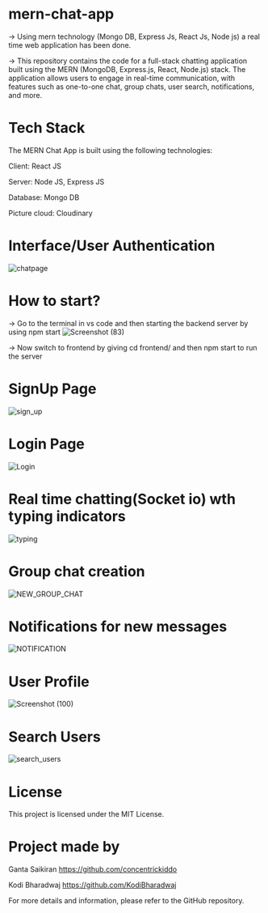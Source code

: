 # mern-chat-app
-> Using mern technology (Mongo DB, Express Js, React Js, Node js) a real time web application has been done.

-> This repository contains the code for a full-stack chatting application built using the MERN (MongoDB, Express.js, React, Node.js) stack. 
  The application allows users to engage in real-time communication, with features such as one-to-one chat, group chats, user search, notifications, and more.

# Tech Stack
The MERN Chat App is built using the following technologies:

Client: React JS

Server: Node JS, Express JS

Database: Mongo DB

Picture cloud: Cloudinary

# Interface/User Authentication

![chatpage](https://github.com/concentrickiddo/MERNMessenger/assets/114588241/00ebea35-1662-45bc-a80a-2ef8231f2faa)


# How to start?
-> Go to the terminal in vs code and then starting the backend server by using npm start
![Screenshot (83)](https://github.com/concentrickiddo/MERNMessenger/assets/114588241/c3a55eba-1c76-434c-b212-e4043dbee8a5)

-> Now switch to frontend by giving cd frontend/ and then npm start to run the server


# SignUp Page
![sign_up](https://github.com/concentrickiddo/MERNMessenger/assets/114588241/dad8c306-c09d-460d-bc00-e6c2ed240dde)


# Login Page

![Login](https://github.com/concentrickiddo/MERNMessenger/assets/114588241/b6964a7f-391b-4205-8740-fa810fec84da)


# Real time chatting(Socket io) wth typing indicators
![typing](https://github.com/concentrickiddo/MERNMessenger/assets/114588241/7dfb736e-7741-4bb5-916c-7e24b7eb951d)


# Group chat creation
![NEW_GROUP_CHAT](https://github.com/concentrickiddo/MERNMessenger/assets/114588241/784de219-f7d7-4db3-8736-0718d364d76b)


# Notifications for new messages
![NOTIFICATION](https://github.com/concentrickiddo/MERNMessenger/assets/114588241/0af16ec1-4f7a-4a2c-8957-56c4d4b9acc6)


# User Profile
![Screenshot (100)](https://github.com/concentrickiddo/MERNMessenger/assets/114588241/125dc1d7-5da4-4d34-bf00-ed69123cefea)


# Search Users
![search_users](https://github.com/concentrickiddo/MERNMessenger/assets/114588241/2fbed1b8-a2dc-459e-b4ed-af41fb7c3149)

# License
This project is licensed under the MIT License.

# Project made by

Ganta Saikiran https://github.com/concentrickiddo

Kodi Bharadwaj https://github.com/KodiBharadwaj

For more details and information, please refer to the GitHub repository.
